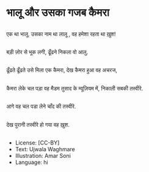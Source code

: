 # भालू और उसका गजब कैमरा

##
एक था भालू. उसका नाम था लालू , वह हमेशा रहता था ख़ुश! 

##
बड़ी ज़ोर से भूक लगी, ढूँढने निकला वो आलु. 

##
ढूँढते ढूँढते उसे मिला एक कैमरा, देख  कैमरा हुआ वह अचरज,

##
कैमरा लेके चल पड़ा वह मैडम तुसाद के म्यूज़ियम में, निकाली सबकी तस्वीरे.

##
आगे वह चल पडा लेने चाँद की तस्वीरे.

##
देख पुरानी तस्वीरे हो गया वह ख़ुश.

##
* License: [CC-BY]
* Text: Ujwala Waghmare
* Illustration: Amar Soni
* Language: hi
